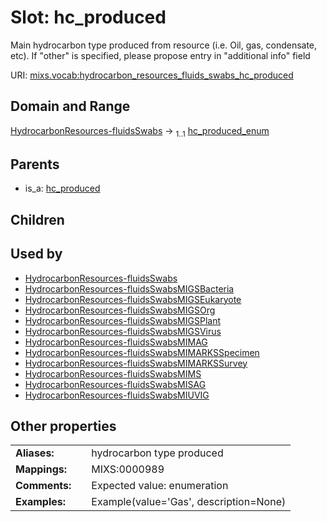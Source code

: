 
# Slot: hc_produced


Main hydrocarbon type produced from resource (i.e. Oil, gas, condensate, etc). If "other" is specified, please propose entry in "additional info" field

URI: [mixs.vocab:hydrocarbon_resources_fluids_swabs_hc_produced](https://w3id.org/mixs/vocab/hydrocarbon_resources_fluids_swabs_hc_produced)


## Domain and Range

[HydrocarbonResources-fluidsSwabs](HydrocarbonResources-fluidsSwabs.md) &#8594;  <sub>1..1</sub> [hc_produced_enum](hc_produced_enum.md)

## Parents

 *  is_a: [hc_produced](hc_produced.md)

## Children


## Used by

 * [HydrocarbonResources-fluidsSwabs](HydrocarbonResources-fluidsSwabs.md)
 * [HydrocarbonResources-fluidsSwabsMIGSBacteria](HydrocarbonResources-fluidsSwabsMIGSBacteria.md)
 * [HydrocarbonResources-fluidsSwabsMIGSEukaryote](HydrocarbonResources-fluidsSwabsMIGSEukaryote.md)
 * [HydrocarbonResources-fluidsSwabsMIGSOrg](HydrocarbonResources-fluidsSwabsMIGSOrg.md)
 * [HydrocarbonResources-fluidsSwabsMIGSPlant](HydrocarbonResources-fluidsSwabsMIGSPlant.md)
 * [HydrocarbonResources-fluidsSwabsMIGSVirus](HydrocarbonResources-fluidsSwabsMIGSVirus.md)
 * [HydrocarbonResources-fluidsSwabsMIMAG](HydrocarbonResources-fluidsSwabsMIMAG.md)
 * [HydrocarbonResources-fluidsSwabsMIMARKSSpecimen](HydrocarbonResources-fluidsSwabsMIMARKSSpecimen.md)
 * [HydrocarbonResources-fluidsSwabsMIMARKSSurvey](HydrocarbonResources-fluidsSwabsMIMARKSSurvey.md)
 * [HydrocarbonResources-fluidsSwabsMIMS](HydrocarbonResources-fluidsSwabsMIMS.md)
 * [HydrocarbonResources-fluidsSwabsMISAG](HydrocarbonResources-fluidsSwabsMISAG.md)
 * [HydrocarbonResources-fluidsSwabsMIUVIG](HydrocarbonResources-fluidsSwabsMIUVIG.md)

## Other properties

|  |  |  |
| --- | --- | --- |
| **Aliases:** | | hydrocarbon type produced |
| **Mappings:** | | MIXS:0000989 |
| **Comments:** | | Expected value: enumeration |
| **Examples:** | | Example(value='Gas', description=None) |

